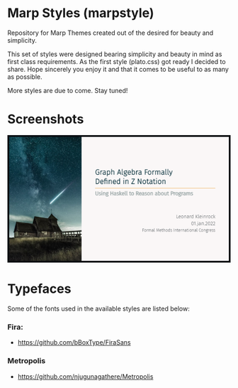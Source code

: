 # Marp Styles (marpstyle)

Repository for Marp Themes created out of the desired for beauty and simplicity.

This set of styles were designed bearing simplicity and beauty in mind as first class requirements. As the first style (plato.css) got ready I decided to share.  Hope sincerely you enjoy it and that it comes to be useful to as many as possible.

More styles are due to come. Stay tuned!


# Screenshots

![](img/plato01.png)


# Typefaces

Some of the fonts used in the available styles are listed below:

### Fira:  
- https://github.com/bBoxType/FiraSans

### Metropolis
- https://github.com/njugunagathere/Metropolis

